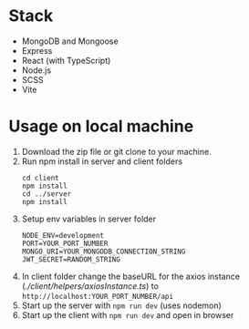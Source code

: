 # Stack

-   MongoDB and Mongoose
-   Express
-   React (with TypeScript)
-   Node.js
-   SCSS
-   Vite

# Usage on local machine

1. Download the zip file or git clone to your machine.
2. Run npm install in server and client folders
    ```
    cd client
    npm install
    cd ../server
    npm install
    ```
3. Setup env variables in server folder
    ```
    NODE_ENV=development
    PORT=YOUR_PORT_NUMBER
    MONGO_URI=YOUR_MONGODB_CONNECTION_STRING
    JWT_SECRET=RANDOM_STRING
    ```
4. In client folder change the baseURL for the axios instance (_./client/helpers/axiosInstance.ts_) to `http://localhost:YOUR_PORT_NUMBER/api`
5. Start up the server with `npm run dev` (uses nodemon)
6. Start up the client with `npm run dev` and open in browser

